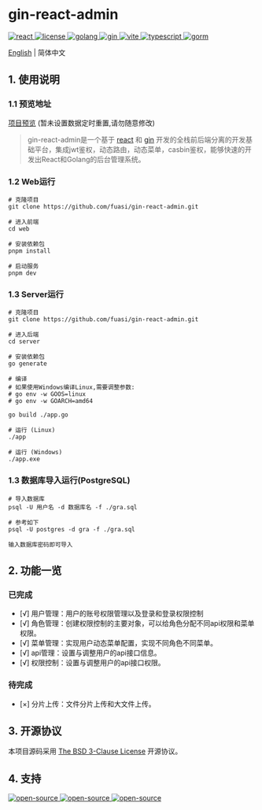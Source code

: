# gin-react-admin

 <a href="https://github.com/facebook/react">
    <img src="https://img.shields.io/badge/react-18.2.0-brightgreen.svg" alt="react">
  </a>
  <a href="https://github.com/fuasi/gin-react-admin/blob/main/LICENSE">
    <img src="https://img.shields.io/badge/license-BSG-brightgreen.svg" alt="license">
  </a>
  <a href="https://img.shields.io/badge/golang-1.20.5-blue.svg">
    <img src="https://img.shields.io/badge/golang-1.20.5-blue.svg" alt="golang">
  </a>  
<a href="https://img.shields.io/badge/gin-1.20.5-blue.svg">
    <img src="https://img.shields.io/badge/gin-1.9.1-blue.svg" alt="gin">
  </a>
<a href="https://img.shields.io/badge/vite-4.3.9-orange.svg">
    <img src="https://img.shields.io/badge/vite-4.3.9-orange.svg" alt="vite">
  </a>
<a href="https://img.shields.io/badge/typescript-5.0.2-orange.svg">
    <img src="https://img.shields.io/badge/typescript-5.0.2-orange.svg" alt="typescript">
  </a>
<a href="https://img.shields.io/badge/gorm-1.25.1-blue.svg">
    <img src="https://img.shields.io/badge/gorm-1.25.1-blue.svg" alt="gorm">
  </a>  

[English](./README-en.md) | 简体中文

## 1. 使用说明

### 1.1 预览地址
<a href="http://117.72.33.35:7888/">项目预览</a> (暂未设置数据定时重置,请勿随意修改)

> gin-react-admin是一个基于 [react](https://react.dev/) 和 [gin](https://gin-gonic.com) 开发的全栈前后端分离的开发基础平台，集成jwt鉴权，动态路由，动态菜单，casbin鉴权，能够快速的开发出React和Golang的后台管理系统。

### 1.2 Web运行
```
# 克隆项目
git clone https://github.com/fuasi/gin-react-admin.git

# 进入前端
cd web

# 安装依赖包
pnpm install

# 启动服务
pnpm dev 

```
### 1.3 Server运行
```
# 克隆项目
git clone https://github.com/fuasi/gin-react-admin.git

# 进入后端
cd server

# 安装依赖包
go generate

# 编译
# 如果使用Windows编译Linux,需要调整参数: 
# go env -w GOOS=linux
# go env -w GOARCH=amd64

go build ./app.go 

# 运行 (Linux)
./app

# 运行 (Windows)
./app.exe
```
### 1.3 数据库导入运行(PostgreSQL)
```
# 导入数据库
psql -U 用户名 -d 数据库名 -f ./gra.sql

# 参考如下
psql -U postgres -d gra -f ./gra.sql

输入数据库密码即可导入
```
## 2. 功能一览

### 已完成
- [√] 用户管理：用户的账号权限管理以及登录和登录权限控制
- [√] 角色管理：创建权限控制的主要对象，可以给角色分配不同api权限和菜单权限。
- [√] 菜单管理：实现用户动态菜单配置，实现不同角色不同菜单。
- [√] api管理：设置与调整用户的api接口信息。
- [√] 权限控制：设置与调整用户的api接口权限。
### 待完成

- [×] 分片上传：文件分片上传和大文件上传。

## 3. 开源协议

本项目源码采用 [The BSD 3-Clause License](https://choosealicense.com/licenses/bsd-3-clause/) 开源协议。

## 4. 支持
<a href="https://www.jetbrains.com/community/opensource/?utm_campaign=opensource&utm_content=approved&utm_medium=email&utm_source=newsletter&utm_term=jblogo#support">
 <img src="https://resources.jetbrains.com/storage/products/company/brand/logos/jb_square.svg?_gl=1*1fzwo2p*_ga*MTQyNTQzMTA0MC4xNjkxNTU0MzA1*_ga_9J976DJZ68*MTY5NTgwNDEzMC40LjEuMTY5NTgwNjkyMi40LjAuMA..&_ga=2.3695794.346469446.1695804131-1425431040.1691554305" alt="open-source"/>
</a>
<a href="https://www.jetbrains.com/community/opensource/?utm_campaign=opensource&utm_content=approved&utm_medium=email&utm_source=newsletter&utm_term=jblogo#support">
 <img src="https://resources.jetbrains.com/storage/products/company/brand/logos/GoLand_icon.svg?_gl=1*1158lr9*_ga*MTQyNTQzMTA0MC4xNjkxNTU0MzA1*_ga_9J976DJZ68*MTY5NTgwNDEzMC40LjEuMTY5NTgwNjg4My40My4wLjA.&_ga=2.57167784.346469446.1695804131-1425431040.1691554305" alt="open-source"/>
</a>
<a href="https://www.jetbrains.com/community/opensource/?utm_campaign=opensource&utm_content=approved&utm_medium=email&utm_source=newsletter&utm_term=jblogo#support">
 <img src="https://resources.jetbrains.com/storage/products/company/brand/logos/WebStorm_icon.svg?_gl=1*fl3528*_ga*MTQyNTQzMTA0MC4xNjkxNTU0MzA1*_ga_9J976DJZ68*MTY5NTgwNDEzMC40LjEuMTY5NTgwNjkxNi4xMC4wLjA.&_ga=2.57167784.346469446.1695804131-1425431040.1691554305" alt="open-source"/>
</a>

